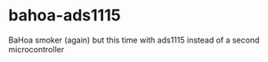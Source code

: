 # bahoa-ads1115
BaHoa smoker (again) but this time with ads1115 instead of a second microcontroller
